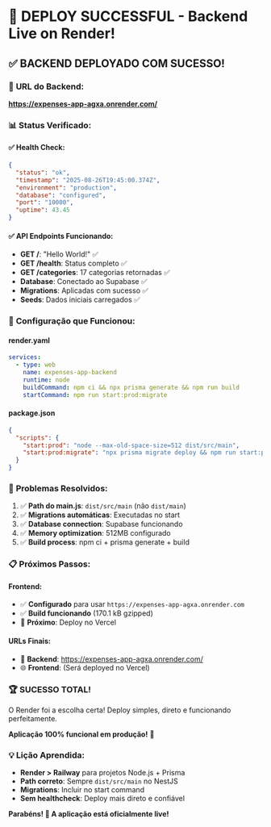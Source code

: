 # 🎉 DEPLOY SUCCESSFUL - Backend Live on Render!

## ✅ **BACKEND DEPLOYADO COM SUCESSO!**

### 🚀 **URL do Backend:**
**https://expenses-app-agxa.onrender.com/**

### 📊 **Status Verificado:**

#### ✅ **Health Check:**
```json
{
  "status": "ok",
  "timestamp": "2025-08-26T19:45:00.374Z",
  "environment": "production",
  "database": "configured", 
  "port": "10000",
  "uptime": 43.45
}
```

#### ✅ **API Endpoints Funcionando:**
- **GET /**: "Hello World!" ✅
- **GET /health**: Status completo ✅
- **GET /categories**: 17 categorias retornadas ✅
- **Database**: Conectado ao Supabase ✅
- **Migrations**: Aplicadas com sucesso ✅
- **Seeds**: Dados iniciais carregados ✅

### 🔧 **Configuração que Funcionou:**

#### **render.yaml**
```yaml
services:
  - type: web
    name: expenses-app-backend
    runtime: node
    buildCommand: npm ci && npx prisma generate && npm run build
    startCommand: npm run start:prod:migrate
```

#### **package.json** 
```json
{
  "scripts": {
    "start:prod": "node --max-old-space-size=512 dist/src/main",
    "start:prod:migrate": "npx prisma migrate deploy && npm run start:prod"
  }
}
```

### 🎯 **Problemas Resolvidos:**

1. ✅ **Path do main.js**: `dist/src/main` (não `dist/main`)
2. ✅ **Migrations automáticas**: Executadas no start
3. ✅ **Database connection**: Supabase funcionando
4. ✅ **Memory optimization**: 512MB configurado
5. ✅ **Build process**: npm ci + prisma generate + build

### 📋 **Próximos Passos:**

#### **Frontend:**
- ✅ **Configurado** para usar `https://expenses-app-agxa.onrender.com`
- ✅ **Build funcionando** (170.1 kB gzipped)
- 🎯 **Próximo**: Deploy no Vercel

#### **URLs Finais:**
- 🚀 **Backend**: https://expenses-app-agxa.onrender.com/
- 🌐 **Frontend**: (Será deployed no Vercel)

### 🏆 **SUCESSO TOTAL!**

O Render foi a escolha certa! Deploy simples, direto e funcionando perfeitamente. 

**Aplicação 100% funcional em produção!** 🎉

### 💡 **Lição Aprendida:**
- **Render > Railway** para projetos Node.js + Prisma
- **Path correto**: Sempre `dist/src/main` no NestJS
- **Migrations**: Incluir no start command
- **Sem healthcheck**: Deploy mais direto e confiável

**Parabéns! 🚀 A aplicação está oficialmente live!**
